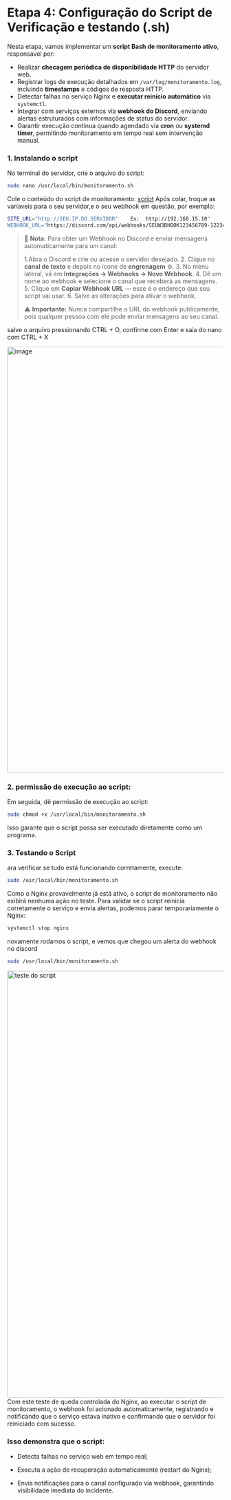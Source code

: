 # Etapa 4: Configuração do Script de Verificação e testando (.sh)

Nesta etapa, vamos implementar um **script Bash de monitoramento ativo**, responsável por:

- Realizar **checagem periódica de disponibilidade HTTP** do servidor web.
- Registrar logs de execução detalhados em `/var/log/monitoramento.log`, incluindo **timestamps** e códigos de resposta HTTP.
- Detectar falhas no serviço Nginx e **executar reinício automático** via `systemctl`.
- Integrar com serviços externos via **webhook do Discord**, enviando alertas estruturados com informações de status do servidor.
- Garantir execução contínua quando agendado via **cron** ou **systemd timer**, permitindo monitoramento em tempo real sem intervenção manual.

### 1. Instalando o script

No terminal do servidor, crie o arquivo do script:

```bash
sudo nano /usr/local/bin/monitoramento.sh
```

Cole o conteúdo do script de monitoramento: [script](monitoramento.sh)
Após colar, troque as variaveis para o seu servidor,e o seu webhook em questão, por exemplo:

```bash
SITE_URL="http://SEU.IP.DO.SERVIDOR"    Ex:  http://192.168.15.10"
WEBHOOK_URL="https://discord.com/api/webhooks/SEUW3BHOOK123456789-1223456789"
```
> 📝 **Nota:** Para obter um Webhook no Discord e enviar mensagens automaticamente para um canal:
>
> 1.Abra o Discord e crie ou acesse o servidor desejado.
> 2. Clique no **canal de texto** e depois no ícone de **engrenagem** ⚙️.
> 3. No menu lateral, vá em **Integrações → Webhooks → Novo Webhook**.
> 4. Dê um nome ao webhook e selecione o canal que receberá as mensagens.
> 5. Clique em **Copiar Webhook URL** — esse é o endereço que seu script vai usar.
> 6. Salve as alterações para ativar o webhook.
>
> ⚠️ **Importante:** Nunca compartilhe o URL do webhook publicamente, pois qualquer pessoa com ele pode enviar mensagens ao seu canal.

salve o arquivo pressionando CTRL + O, confirme com Enter e saia do nano com CTRL + X

<img width="1919" height="989" alt="image" src="https://github.com/user-attachments/assets/897f12c3-9650-4cd7-819d-4436c49c5fc2" />

### 2. permissão de execução ao script:

Em seguida, dê permissão de execução ao script:
```bash
sudo chmod +x /usr/local/bin/monitoramento.sh
```

Isso garante que o script possa ser executado diretamente como um programa.

### 3. Testando o Script
ara verificar se tudo está funcionando corretamente, execute:

```bash
sudo /usr/local/bin/monitoramento.sh
```
Como o Nginx provavelmente já está ativo, o script de monitoramento não exibirá nenhuma ação no teste. Para validar se o script reinicia corretamente o serviço e envia alertas, podemos parar temporariamente o Nginx:
```bash
systemctl stop nginx
```
novamente rodamos o script, e vemos que  chegou um alerta do webhook no discord
```bash
sudo /usr/local/bin/monitoramento.sh
```


<img width="1920" height="992" alt="teste do script" src="https://github.com/user-attachments/assets/d2f34050-d3e7-427a-b713-cbd63fdce8c6" />
Com este teste de queda controlada do Nginx, ao executar o script de monitoramento, o webhook foi acionado automaticamente, registrando e notificando que o serviço estava inativo e confirmando que o servidor foi reiniciado com sucesso.

### Isso demonstra que o script:

- Detecta falhas no serviço web em tempo real;

- Executa a ação de recuperação automaticamente (restart do Nginx);

- Envia notificações para o canal configurado via webhook, garantindo visibilidade imediata do incidente.
